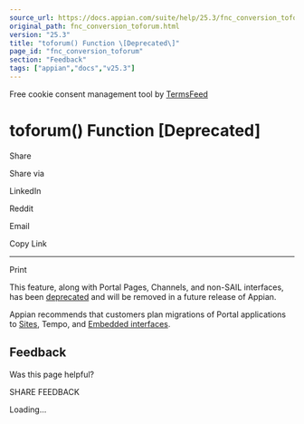 ```yaml
---
source_url: https://docs.appian.com/suite/help/25.3/fnc_conversion_toforum.html
original_path: fnc_conversion_toforum.html
version: "25.3"
title: "toforum() Function \[Deprecated\]"
page_id: "fnc_conversion_toforum"
section: "Feedback"
tags: ["appian","docs","v25.3"]
---
```



Free cookie consent management tool by [TermsFeed](https://www.termsfeed.com/)

# toforum() Function \[Deprecated\]

Share

Share via

LinkedIn

Reddit

Email

Copy Link

* * *

Print

This feature, along with Portal Pages, Channels, and non-SAIL interfaces, has been [deprecated](Deprecated_Features.html) and will be removed in a future release of Appian.

Appian recommends that customers plan migrations of Portal applications to [Sites](Sites.html), Tempo, and [Embedded interfaces](Embedded_Interfaces.html).

## Feedback

Was this page helpful?

SHARE FEEDBACK

Loading...